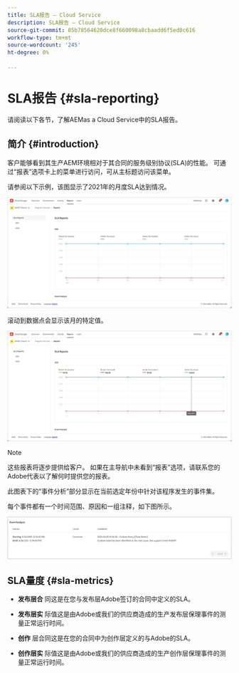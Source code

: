 ```yaml
---
title: SLA报告 — Cloud Service
description: SLA报告 — Cloud Service
source-git-commit: 85b78564620dce8f660098a8cbaadd6f5ed0c616
workflow-type: tm+mt
source-wordcount: '245'
ht-degree: 0%

---
```


# SLA报告 {#sla-reporting}

请阅读以下各节，了解AEMas a Cloud Service中的SLA报告。

## 简介 {#introduction}

客户能够看到其生产AEM环境相对于其合同的服务级别协议(SLA)的性能。 可通过“报表”选项卡上的菜单进行访问，可从主标题访问该菜单。

请参阅以下示例，该图显示了2021年的月度SLA达到情况。

![](assets/sla-reporting-1.png)


滚动到数据点会显示该月的特定值。

![](assets/sla-reporting-b.png)

>[!NOTE]
>这些报表将逐步提供给客户。 如果在主导航中未看到“报表”选项，请联系您的Adobe代表以了解何时提供您的报表。

此图表下的“事件分析”部分显示在当前选定年份中针对该程序发生的事件集。

每个事件都有一个时间范围、原因和一组注释，如下图所示。

![](assets/sla-reporting-c.png)


## SLA量度 {#sla-metrics}

* **发布层合**
同这是在您与发布层Adobe签订的合同中定义的SLA。

* **发布层实**
际值这是由Adobe或我们的供应商造成的生产发布层保理事件的测量正常运行时间。

* **创作**
层合同这是在您的合同中为创作层定义的与Adobe的SLA。

* **创作层实**
际值这是由Adobe或我们的供应商造成的生产创作层保理事件的测量正常运行时间。

